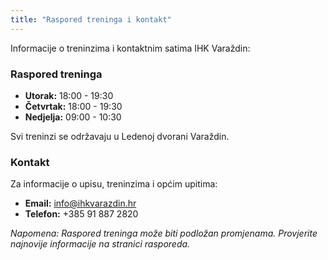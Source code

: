 ```yaml
---
title: "Raspored treninga i kontakt"
---
```


Informacije o treninzima i kontaktnim satima IHK Varaždin:

### Raspored treninga

*   **Utorak:** 18:00 - 19:30
*   **Četvrtak:** 18:00 - 19:30
*   **Nedjelja:** 09:00 - 10:30

Svi treninzi se održavaju u Ledenoj dvorani Varaždin.

### Kontakt

Za informacije o upisu, treninzima i općim upitima:

*   **Email:** info@ihkvarazdin.hr
*   **Telefon:** +385 91 887 2820

_Napomena: Raspored treninga može biti podložan promjenama. Provjerite najnovije informacije na stranici rasporeda._
